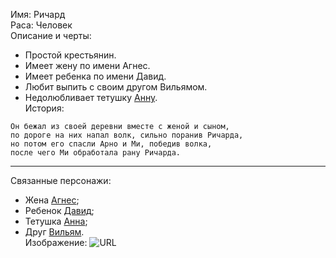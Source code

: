 Имя: Ричард  
Раса: Человек  
Описание и черты:  
- Простой крестьянин.<br>
- Имеет жену по имени Агнес.
- Имеет ребенка по имени Давид.
- Любит выпить с своим другом Вильямом.
- Недолюбливает тетушку [Анну][Анна].  
История:
```
Он бежал из своей деревни вместе с женой и сыном,
по дороге на них напал волк, сильно поранив Ричарда,
но потом его спасли Арно и Ми, победив волка,
после чего Ми обработала рану Ричарда.
```
* * *
Связанные персонажи:
- Жена [Агнес][];
- Ребенок [Давид][];
- Тетушка [Анна][];
- Друг [Вильям][].  
Изображение: ![URL](https://rusmuseumvrm.ru/data/collections/painting/17_19/venecianov_a._g._krestyanin_otrezayuschiy_lomot_hleba._1820-e._zh-11985/17948_mainfoto_01.jpg)

[Вильям]: null
[Давид]: null
[Агнес]: null
[Анна]: null
